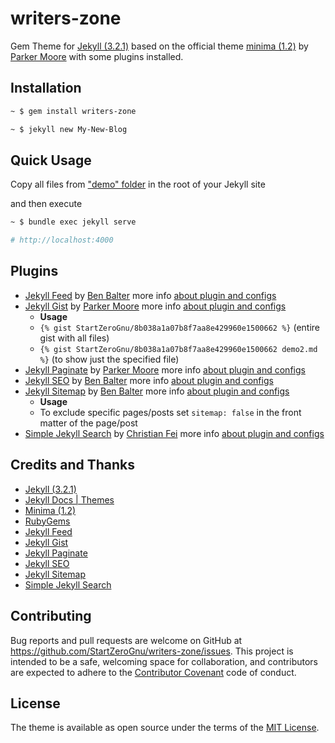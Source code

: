# writers-zone

Gem Theme for [Jekyll (3.2.1)](https://jekyllrb.com/) based on the official theme
[minima (1.2)](https://github.com/jekyll/minima) by
[Parker Moore](https://github.com/parkr) with some plugins installed.

## Installation

```sh
~ $ gem install writers-zone

~ $ jekyll new My-New-Blog
```

## Quick Usage

Copy all files from
["demo" folder](https://github.com/StartZeroGnu/writers-zone/tree/master/demo)
in the root of your Jekyll site

and then execute

```sh
~ $ bundle exec jekyll serve

# http://localhost:4000
```

## Plugins

* [Jekyll Feed](https://rubygems.org/gems/jekyll-feed) by [Ben Balter](https://github.com/benbalter)
  more info [about plugin and configs](https://github.com/jekyll/jekyll-feed)
* [Jekyll Gist](https://rubygems.org/gems/jekyll-gist) by [Parker Moore](https://github.com/parkr)
  more info [about plugin and configs](https://github.com/jekyll/jekyll-gist)
  * **Usage**
  * `{% gist StartZeroGnu/8b038a1a07b8f7aa8e429960e1500662 %}` (entire gist with all files)
  * `{% gist StartZeroGnu/8b038a1a07b8f7aa8e429960e1500662 demo2.md %}`  (to show just the specified file)
* [Jekyll Paginate](https://rubygems.org/gems/jekyll-paginate) by [Parker Moore](https://github.com/parkr)
  more info [about plugin and configs](http://jekyllrb.com/docs/pagination/)
* [Jekyll SEO](https://rubygems.org/gems/jekyll-seo-tag) by [Ben Balter](https://github.com/benbalter)
  more info [about plugin and configs](https://github.com/jekyll/jekyll-seo-tag)
* [Jekyll Sitemap](https://rubygems.org/gems/jekyll-sitemap) by [Ben Balter](https://github.com/benbalter)
  more info [about plugin and configs](https://github.com/jekyll/jekyll-sitemap)
  * **Usage**
  *  To exclude specific pages/posts set `sitemap: false` in the front matter of the page/post
* [Simple Jekyll Search](https://github.com/christian-fei/Simple-Jekyll-Search) by [Christian Fei](https://github.com/christian-fei)
  more info [about plugin and configs](https://github.com/christian-fei/Simple-Jekyll-Search)

## Credits and Thanks

* [Jekyll (3.2.1)](http://jekyllrb.com)
* [Jekyll Docs | Themes](http://jekyllrb.com/docs/themes/)
* [Minima (1.2)](https://github.com/jekyll/minima)
* [RubyGems](https://rubygems.org)
* [Jekyll Feed](https://github.com/jekyll/jekyll-feed)
* [Jekyll Gist](https://github.com/jekyll/jekyll-gist)
* [Jekyll Paginate](https://github.com/jekyll/jekyll-paginate)
* [Jekyll SEO](https://github.com/jekyll/jekyll-seo-tag)
* [Jekyll Sitemap](https://github.com/jekyll/jekyll-sitemap)
* [Simple Jekyll Search](https://github.com/christian-fei/Simple-Jekyll-Search)

## Contributing

Bug reports and pull requests are welcome on GitHub at https://github.com/StartZeroGnu/writers-zone/issues. This project is intended to be a safe, welcoming space for collaboration, and contributors are expected to adhere to the [Contributor Covenant](http://contributor-covenant.org) code of conduct.

## License

The theme is available as open source under the terms of the [MIT License](/LICENSE.txt).

